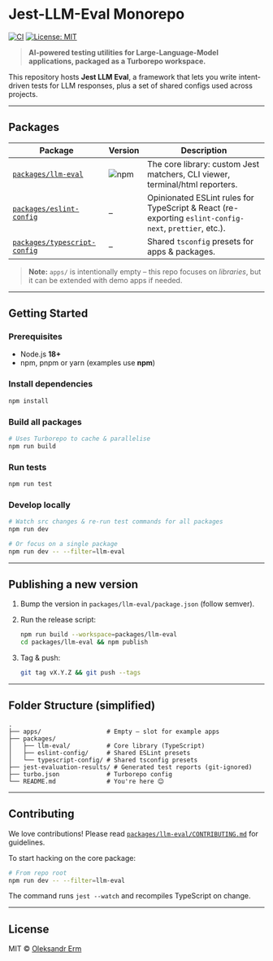 # Jest-LLM-Eval Monorepo

[![CI](https://img.shields.io/github/actions/workflow/status/alexerm/jest-llm-eval/ci.yml?branch=main&style=flat-square)](https://github.com/alexerm/jest-llm-eval/actions)
[![License: MIT](https://img.shields.io/badge/License-MIT-yellow.svg?style=flat-square)](LICENSE)

> **AI-powered testing utilities for Large-Language-Model applications, packaged as a Turborepo workspace.**

This repository hosts **Jest LLM Eval**, a framework that lets you write intent-driven tests for LLM responses, plus a set of shared configs used across projects.

---

## Packages

| Package | Version | Description |
| ------- | ------- | ----------- |
| [`packages/llm-eval`](./packages/llm-eval) | ![npm](https://img.shields.io/npm/v/jest-llm-eval.svg?label=jest-llm-eval&style=flat-square) | The core library: custom Jest matchers, CLI viewer, terminal/html reporters. |
| [`packages/eslint-config`](./packages/eslint-config) | – | Opinionated ESLint rules for TypeScript & React (re-exporting `eslint-config-next`, `prettier`, etc.). |
| [`packages/typescript-config`](./packages/typescript-config) | – | Shared `tsconfig` presets for apps & packages. |

> **Note:** `apps/` is intentionally empty – this repo focuses on *libraries*, but it can be extended with demo apps if needed.

---

## Getting Started

### Prerequisites

* Node.js **18+**
* npm, pnpm or yarn (examples use **npm**)

### Install dependencies

```bash
npm install
```

### Build all packages

```bash
# Uses Turborepo to cache & parallelise
npm run build
```

### Run tests

```bash
npm run test
```

### Develop locally

```bash
# Watch src changes & re-run test commands for all packages
npm run dev

# Or focus on a single package
npm run dev -- --filter=llm-eval
```

---

## Publishing a new version

1. Bump the version in `packages/llm-eval/package.json` (follow semver).  
2. Run the release script:

   ```bash
   npm run build --workspace=packages/llm-eval
   cd packages/llm-eval && npm publish
   ```

3. Tag & push:

   ```bash
   git tag vX.Y.Z && git push --tags
   ```

---

## Folder Structure (simplified)

```
.
├── apps/                  # Empty – slot for example apps
├── packages/
│   ├── llm-eval/          # Core library (TypeScript)
│   ├── eslint-config/     # Shared ESLint presets
│   └── typescript-config/ # Shared tsconfig presets
├── jest-evaluation-results/ # Generated test reports (git-ignored)
├── turbo.json             # Turborepo config
└── README.md              # You're here 😊
```

---

## Contributing

We love contributions! Please read [`packages/llm-eval/CONTRIBUTING.md`](./packages/llm-eval/CONTRIBUTING.md) for guidelines.

To start hacking on the core package:

```bash
# From repo root
npm run dev -- --filter=llm-eval
```

The command runs `jest --watch` and recompiles TypeScript on change.

---

## License

MIT © [Oleksandr Erm](https://github.com/alexerm)
